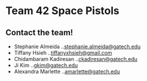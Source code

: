# Team 42 Space Pistols

## Contact the team!
* Stephanie Almeida
..<stephanie.almeida@gatech.edu>
* Tiffany Hsieh
..<tiffanyxhsieh@gmail.com> 
* Chidambaram Kadiresan
..<ckadiresan@gatech.edu>
* Ji Kim
..<gkim@gatech.edu>
* Alexandra Marlette
..<amarlette@gatech.edu>
